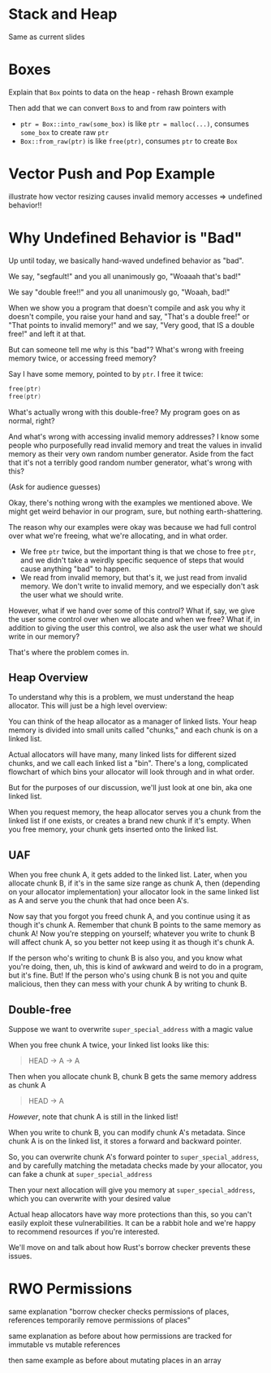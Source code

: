 # Stack and Heap

Same as current slides

# Boxes

Explain that `Box` points to data on the heap - rehash Brown example

Then add that we can convert `Box`s to and from raw pointers with
* `ptr = Box::into_raw(some_box)` is like `ptr = malloc(...)`, consumes `some_box` to create raw `ptr`
*  `Box::from_raw(ptr)` is like `free(ptr)`, consumes `ptr` to create `Box`

# Vector Push and Pop Example

illustrate how vector resizing causes invalid memory accesses => undefined behavior!!

# Why Undefined Behavior is "Bad"

Up until today, we basically hand-waved undefined behavior as "bad".

We say, "segfault!" and you all unanimously go, "Woaaah that's bad!"

We say "double free!!" and you all unanimously go, "Woaah, bad!"

When we show you a program that doesn't compile and ask you why it doesn't compile,
you raise your hand and say, "That's a double free!" or "That points to invalid memory!"
and we say, "Very good, that IS a double free!" and left it at that.

But can someone tell me why is this "bad"? What's wrong with freeing memory twice, or accessing freed memory?

Say I have some memory, pointed to by `ptr`. I free it twice:
```c
free(ptr)
free(ptr)
```

What's actually wrong with this double-free? My program goes on as normal, right?

And what's wrong with accessing invalid memory addresses? I know some people who purposefully read invalid memory and treat the values in invalid memory as their very own random number generator. Aside from the fact that it's not a terribly good random number generator, what's wrong with this?

(Ask for audience guesses)

Okay, there's nothing wrong with the examples we mentioned above. We might get weird behavior in our program, sure, but nothing earth-shattering.

The reason why our examples were okay was because we had full control over what we're freeing, what we're allocating, and in what order.
* We free `ptr` twice, but the important thing is that we chose to free `ptr`, and we didn't take a weirdly specific sequence of steps that would cause anything "bad" to happen.
* We read from invalid memory, but that's it, we just read from invalid memory. We don't write to invalid memory, and we especially don't ask the user what we should write.

However, what if we hand over some of this control? What if, say, we give the user some control over when we allocate and when we free? What if, in addition to giving the user this control, we also ask the user what we should write in our memory?

That's where the problem comes in.

## Heap Overview

To understand why this is a problem, we must understand the heap allocator. This will just be a high level overview:

You can think of the heap allocator as a manager of linked lists. Your heap memory is divided into small units called "chunks," and each chunk is on a linked list.

Actual allocators will have many, many linked lists for different sized chunks, and we call each linked list a "bin". There's a long, complicated flowchart of which bins your allocator will look through and in what order.

But for the purposes of our discussion, we'll just look at one bin, aka one linked list.

When you request memory, the heap allocator serves you a chunk from the linked list if one exists, or creates a brand new chunk if it's empty. When you free memory, your chunk gets inserted onto the linked list.

## UAF

When you free chunk A, it gets added to the linked list. Later, when you allocate chunk B, if it's in the same size range as chunk A, then (depending on your allocator implementation) your allocator look in the same linked list as A and serve you the chunk that had once been A's.

Now say that you forgot you freed chunk A, and you continue using it as though it's chunk A. Remember that chunk B points to the same memory as chunk A! Now you're stepping on yourself; whatever you write to chunk B will affect chunk A, so you better not keep using it as though it's chunk A.

If the person who's writing to chunk B is also you, and you know what you're doing, then, uh, this is kind of awkward and weird to do in a program, but it's fine. But! If the person who's using chunk B is not you and quite malicious, then they can mess with your chunk A by writing to chunk B.

## Double-free

Suppose we want to overwrite `super_special_address` with a magic value

When you free chunk A twice, your linked list looks like this:

> HEAD -> A -> A
        
Then when you allocate chunk B, chunk B gets the same memory address as chunk A

> HEAD -> A

*However*, note that chunk A is still in the linked list!

When you write to chunk B, you can modify chunk A's metadata. Since chunk A is on the linked list, it stores a forward and backward pointer.

So, you can overwrite chunk A's forward pointer to `super_special_address`, and by carefully matching the metadata checks made by your allocator, you can fake a chunk at `super_special_address`

Then your next allocation will give you memory at `super_special_address`, which you can overwrite with your desired value

Actual heap allocators have way more protections than this, so you can't easily exploit these vulnerabilities. It can be a rabbit hole and we're happy to recommend resources if you're interested.

We'll move on and talk about how Rust's borrow checker prevents these issues.

# RWO Permissions

same explanation "borrow checker checks permissions of places, references temporarily remove permissions of places"

same explanation as before about how permissions are tracked for immutable vs mutable references

then same example as before about mutating places in an array
